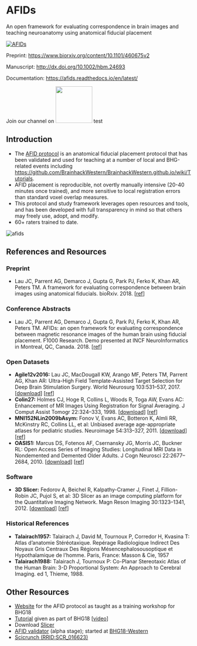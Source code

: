 # AFIDs

An open framework for evaluating correspondence in brain images and teaching neuroanatomy using anatomical fiducial placement

[![AFIDs](https://raw.githubusercontent.com/afids/afids-protocol/master/figures/afids_cover_for_github.png)](./figures/afids_cover_for_github.png)

Preprint: https://www.biorxiv.org/content/10.1101/460675v2

Manuscript: http://dx.doi.org/10.1002/hbm.24693

Documentation: https://afids.readthedocs.io/en/latest/

Join our channel on  <a href="https://mattermost.brainhack.org/brainhack/channels/afids" target="_blank"><img src="http://www.mattermost.org/wp-content/uploads/2016/03/logoHorizontal.png" width=100px /></a>
test
## Introduction

* The [AFID protocol](protocol.md) is an anatomical fiducial placement protocol that has been validated and used for teaching at a number of local and BHG-related events including https://github.com/BrainhackWestern/BrainhackWestern.github.io/wiki/Tutorials.
* AFID placement is reproducible, not overtly manually intensive (20-40 minutes once trained), and more sensitive to local registration errors than standard voxel overlap measures.
* This protocol and study framework leverages open resources and tools, and has been developed with full transparency in mind so that others may freely use, adopt, and modify.
* 60+ raters trained to date.

![afids](figures/figure1_afids.png)

## References and Resources

### Preprint

* Lau JC, Parrent AG, Demarco J, Gupta G, Park PJ, Ferko K, Khan AR, Peters TM. A framework for evaluating correspondence between brain images using anatomical fiducials. bioRxiv. 2018. [[ref](https://www.biorxiv.org/content/early/2018/11/03/460675)] 

### Conference Abstracts

* Lau JC, Parrent AG, Demarco J, Gupta G, Park PJ, Ferko K, Khan AR, Peters TM. AFIDs: an open framework for evaluating correspondence between magnetic resonance images of the human brain using fiducial placement. F1000 Research. Demo presented at INCF NeuroInformatics in Montreal, QC, Canada. 2018. [[ref](http://dx.doi.org/10.7490/f1000research.1115895.1)]

### Open Datasets
* **Agile12v2016:** Lau JC, MacDougall KW, Arango MF, Peters TM, Parrent AG, Khan AR: Ultra-High Field Template-Assisted Target Selection for Deep Brain Stimulation Surgery. World Neurosurg 103:531–537, 2017. [[download](https://www.nitrc.org/projects/deepbrain7t/)] [[ref](http://dx.doi.org/10.1016/j.wneu.2017.04.043)]
* **Colin27:** Holmes CJ, Hoge R, Collins L, Woods R, Toga AW, Evans AC: Enhancement of MR Images Using Registration for Signal Averaging. J Comput Assist Tomogr 22:324–333, 1998. [[download](http://nist.mni.mcgill.ca/?p=935)] [[ref](http://dx.doi.org/10.1097/00004728-199803000-00032)]
* **MNI152NLin2009bAsym:** Fonov V, Evans AC, Botteron K, Almli RR, McKinstry RC, Collins LL, et al: Unbiased average age-appropriate atlases for pediatric studies. Neuroimage 54:313–327, 2011. [[download](http://www.bic.mni.mcgill.ca/ServicesAtlases/ICBM152NLin2009)] [[ref](http://dx.doi.org/10.1016/j.neuroimage.2010.07.033)]
* **OASIS1:** Marcus DS, Fotenos AF, Csernansky JG, Morris JC, Buckner RL: Open Access Series of Imaging Studies: Longitudinal MRI Data in Nondemented and Demented Older Adults. J Cogn Neurosci 22:2677–2684, 2010. [[download](https://www.oasis-brains.org)] [[ref](http://dx.doi.org/10.1162/jocn.2009.21407)]

### Software
* **3D Slicer:** Fedorov A, Beichel R, Kalpathy-Cramer J, Finet J, Fillion-Robin JC, Pujol S, et al: 3D Slicer as an image computing platform for the Quantitative Imaging Network. Magn Reson Imaging 30:1323–1341, 2012. [[download](https://www.slicer.org/)] [[ref](http://dx.doi.org/10.1016/j.mri.2012.05.001)]

### Historical References
* **Talairach1957:** Talairach J, David M, Tournoux P, Corredor H, Kvasina T: Atlas d’anatomie Stéréotaxique. Repérage Radiologique Indirect Des Noyaux Gris Centraux Des Régions Mésencephalosousoptique et Hypothalamique de l’homme. Paris, France: Masson & Cie, 1957
* **Talairach1988:** Talairach J, Tournoux P: Co-Planar Stereotaxic Atlas of the Human Brain: 3-D Proportional System: An Approach to Cerebral Imaging. ed 1, Thieme, 1988.

## Other Resources
* [Website](https://github.com/jclauneuro/BHG18_afidprotocol) for the AFID protocol as taught as a training workshop for BHG18
* [Tutorial](https://github.com/BrainhackWestern/BrainhackWestern.github.io/wiki/Tutorials) given as part of BHG18 [[video](https://www.youtube.com/watch?v=huGtd19_uiM)]
* Download [Slicer](https://www.slicer.org)
* [AFID validator](http://fidvalidator.pythonanywhere.com) (alpha stage); started at [BHG18-Western](https://github.com/BrainhackWestern/BrainhackWestern.github.io/wiki/projects#landmark-validator)
* [Scicrunch (RRID:SCR_016623)](https://scicrunch.org/scicrunch/Resources/record/nlx_144509-1/SCR_016623/resolver)
